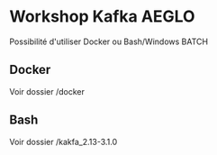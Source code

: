 # Workshop Kafka AEGLO

Possibilité d'utiliser Docker ou Bash/Windows BATCH

## Docker

Voir dossier /docker

## Bash

Voir dossier /kakfa_2.13-3.1.0
